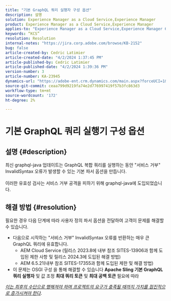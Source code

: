 ```yaml
---
title: "기본 GraphQL 쿼리 실행자 구성 옵션"
description: 설명
solution: Experience Manager as a Cloud Service,Experience Manager
product: Experience Manager as a Cloud Service,Experience Manager
applies-to: "Experience Manager as a Cloud Service,Experience Manager 6.5"
keywords: “KCS”
resolution: Resolution
internal-notes: "https://jira.corp.adobe.com/browse/KB-2152"
bug: false
article-created-by: Cedric Latimier
article-created-date: "4/2/2024 1:37:45 PM"
article-published-by: Cedric Latimier
article-published-date: "4/2/2024 1:39:36 PM"
version-number: 3
article-number: KA-23945
dynamics-url: "https://adobe-ent.crm.dynamics.com/main.aspx?forceUCI=1&pagetype=entityrecord&etn=knowledgearticle&id=6a2ee22e-f6f0-ee11-904b-000d3a3110f0"
source-git-commit: ceaa799d9219fa74e2d776997419f57b3fc863d3
workflow-type: tm+mt
source-wordcount: '172'
ht-degree: 2%

---
```


# 기본 GraphQL 쿼리 실행기 구성 옵션

## 설명 {#description}

최신 graphql-java 업데이트는 GraphQL 복합 쿼리를 실행하는 동안 &quot;서비스 거부&quot; InvalidSyntax 오류가 발생할 수 있는 기본 파서 옵션을 만듭니다. <br><br>이러한 유효성 검사는 서비스 거부 공격을 피하기 위해 graphql-java에 도입되었습니다. 

## 해결 방법 {#resolution}


필요한 경우 다음 단계에 따라 사용자 정의 파서 옵션을 전달하여 고객이 문제를 해결할 수 있습니다.

- 다음으로 시작하는 &quot;서비스 거부&quot; InvalidSyntax 오류를 반환하는 매우 큰 GraphQL 쿼리에 유효합니다.
   - AEM Cloud Service (릴리스 2023.8에 내부 참조 SITES-13906과 함께 도입된 제한 사항 및 릴리스 2024.3에 도입된 해결 방법)
   - AEM 6.5.21(내부 참조 SITES-17355과 함께 도입된 제한 및 해결 방법)
- 이 문제는 OSGI 구성 을 통해 해결할 수 있습니다 <b>Apache Sling 기본 GraphQL 쿼리 실행자</b> 및 값 조정 <b>최대 쿼리 토큰</b> 및 <b>최대 공백 토큰</b> 필요에 따라


*<u>이는 최후의 수단으로 행해져야 하며 프로젝트의 요구가 충족될 때까지 가치를 점진적으로 증가시켜야 한다</u>*.
